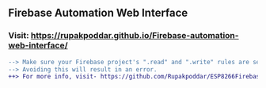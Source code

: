 ## Firebase Automation Web Interface
### Visit: https://rupakpoddar.github.io/Firebase-automation-web-interface/
``` diff
--> Make sure your Firebase project's ".read" and ".write" rules are set to "true".
--> Avoiding this will result in an error.
++> For more info, visit- https://github.com/Rupakpoddar/ESP8266Firebase/blob/master/README.md
```
